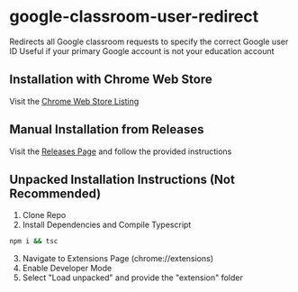 # google-classroom-user-redirect

Redirects all Google classroom requests to specify the correct Google user ID
Useful if your primary Google account is not your education account

## Installation with Chrome Web Store

Visit the [Chrome Web Store Listing](https://chrome.google.com/webstore/detail/google-classroom-user-red/lcapnmcmmiolacjfdlfpjabfgdacgikk)

## Manual Installation from Releases

Visit the [Releases Page](https://github.com/MatthewCash/google-classroom-user-redirect/releases) and follow the provided instructions

## Unpacked Installation Instructions (Not Recommended)

1. Clone Repo
2. Install Dependencies and Compile Typescript

```sh
npm i && tsc
```

3. Navigate to Extensions Page (chrome://extensions)
4. Enable Developer Mode
5. Select "Load unpacked" and provide the "extension" folder
